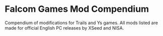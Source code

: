 # Falcom Games Mod Compendium
Compendium of modifications for Trails and Ys games. All mods listed are made for official English PC releases by XSeed and NISA.
